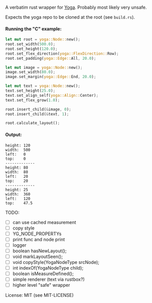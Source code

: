 A verbatim rust wrapper for [Yoga](https://github.com/facebook/yoga). Probably most likely very unsafe.

Expects the yoga repo to be cloned at the root (see `build.rs`).

#### Running the "C" example:

```rust
let mut root = yoga::Node::new();
root.set_width(500.0);
root.set_height(120.0);
root.set_flex_direction(yoga::FlexDirection::Row);
root.set_padding(yoga::Edge::All, 20.0);

let mut image = yoga::Node::new();
image.set_width(80.0);
image.set_margin(yoga::Edge::End, 20.0);

let mut text = yoga::Node::new();
text.set_height(25.0);
text.set_align_self(yoga::Align::Center);
text.set_flex_grow(1.0);

root.insert_child(&image, 0);
root.insert_child(&text, 1);

root.calculate_layout();
```

#### Output:

```text
height: 120
width:  500
left:   0
top:    0
-------------
height: 80
width:  80
left:   20
top:    20
-------------
height: 25
width:  360
left:   120
top:    47.5
```

TODO:

- [ ] can use cached measurement
- [ ] copy style
- [ ] YG_NODE_PROPERTYs
- [ ] print func and node print
- [ ] logger
- [ ] boolean hasNewLayout();
- [ ] void markLayoutSeen();
- [ ] void copyStyle(YogaNodeType srcNode);
- [ ] int indexOf(YogaNodeType child);
- [ ] boolean isMeasureDefined();
- [ ] simple renderer (text via rustbox?)
- [ ] higher level "safe" wrapper

License: MIT (see MIT-LICENSE)
